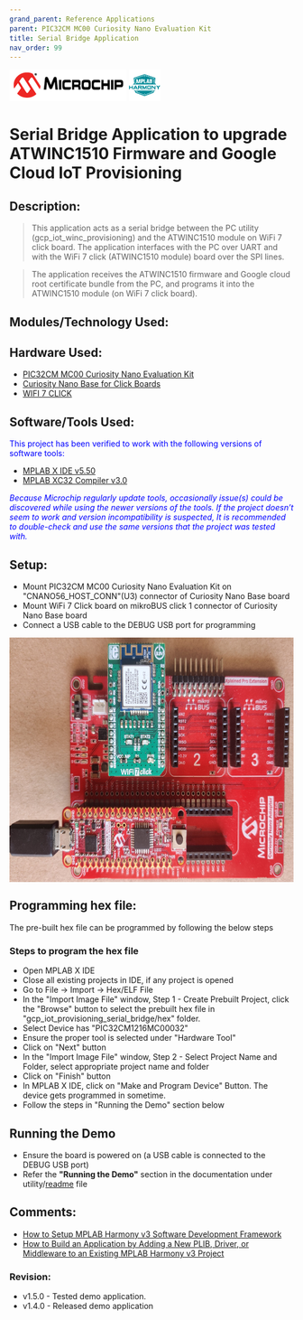 ```yaml
---
grand_parent: Reference Applications
parent: PIC32CM MC00 Curiosity Nano Evaluation Kit
title: Serial Bridge Application
nav_order: 99
---
```


<img src = "images/microchip_logo.png">
<img src = "images/microchip_mplab_harmony_logo_small.png">

# Serial Bridge Application to upgrade ATWINC1510 Firmware and Google Cloud IoT Provisioning

## Description:

> This application acts as a serial bridge between the PC utility (gcp_iot_winc_provisioning) and the ATWINC1510 module on WiFi 7 click board.
The application interfaces with the PC over UART and with the WiFi 7 click (ATWINC1510 module) board over the SPI lines.  

> The application receives the ATWINC1510 firmware and Google cloud root certificate bundle from the PC, and programs it into the ATWINC1510 module (on WiFi 7 click board).  

## Modules/Technology Used:

## Hardware Used:
  - [PIC32CM MC00 Curiosity Nano Evaluation Kit](https://www.microchip.com/DevelopmentTools/ProductDetails/PartNO/EV10N93A)
  - [Curiosity Nano Base for Click Boards](https://www.microchip.com/Developmenttools/ProductDetails/AC164162)
  - [WIFI 7 CLICK](https://www.mikroe.com/wifi-7-click)

## Software/Tools Used:
<span style="color:blue"> This project has been verified to work with the following versions of software tools:</span>  

 - [MPLAB X IDE v5.50](https://www.microchip.com/mplab/mplab-x-ide)  
 - [MPLAB XC32 Compiler v3.0](https://www.microchip.com/mplab/compilers)

 <span style="color:blue"> *Because Microchip regularly update tools, occasionally issue(s) could be discovered while using the newer versions of the tools. If the project doesn’t seem to work and version incompatibility is suspected, It is recommended to double-check and use the same versions that the project was tested with.* </span>  

## Setup:
- Mount PIC32CM MC00 Curiosity Nano Evaluation Kit on "CNANO56_HOST_CONN"(U3) connector of Curiosity Nano Base board
- Mount WiFi 7 Click board on mikroBUS click 1 connector of Curiosity Nano Base board
- Connect a USB cable to the DEBUG USB port for programming  
<img src = "images/hardware1.jpg" align="middle" width="687" height="433" >

## Programming hex file:
The pre-built hex file can be programmed by following the below steps

### Steps to program the hex file
- Open MPLAB X IDE
- Close all existing projects in IDE, if any project is opened
- Go to File -> Import -> Hex/ELF File
- In the "Import Image File" window, Step 1 - Create Prebuilt Project, click the "Browse" button to select the prebuilt hex file in "gcp_iot_provisioning_serial_bridge/hex" folder.
- Select Device has "PIC32CM1216MC00032"
- Ensure the proper tool is selected under "Hardware Tool"
- Click on "Next" button
- In the "Import Image File" window, Step 2 - Select Project Name and Folder, select appropriate project name and folder
- Click on "Finish" button
- In MPLAB X IDE, click on "Make and Program Device" Button. The device gets programmed in sometime.
- Follow the steps in "Running the Demo" section below

## Running the Demo
- Ensure the board is powered on (a USB cable is connected to the DEBUG USB port)
- Refer the **"Running the Demo"** section in the documentation under utility/[readme](../readme.md) file

## Comments:
 - [How to Setup MPLAB Harmony v3 Software Development Framework](https://ww1.microchip.com/downloads/en/DeviceDoc/How_to_Setup_MPLAB_%20Harmony_v3_Software_Development_Framework_DS90003232C.pdf)
 - [How to Build an Application by Adding a New PLIB, Driver, or Middleware to an Existing MPLAB Harmony v3 Project](http://ww1.microchip.com/downloads/en/DeviceDoc/How_to_Build_Application_Adding_PLIB_%20Driver_or_Middleware%20_to_MPLAB_Harmony_v3Project_DS90003253A.pdf)  

### Revision:
- v1.5.0 - Tested demo application.
- v1.4.0 - Released demo application
